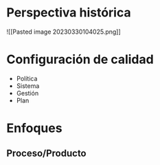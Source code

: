 # Perspectiva histórica
![[Pasted image 20230330104025.png]]
# Configuración de calidad
- Política
- Sistema
- Gestión
- Plan
# Enfoques
## Proceso/Producto
